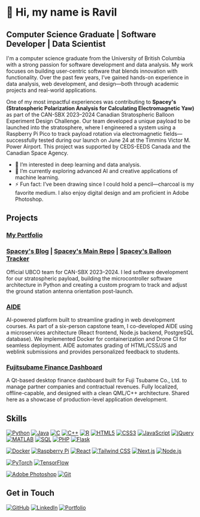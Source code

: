 # 👋 Hi, my name is Ravil

## Computer Science Graduate | Software Developer | Data Scientist
I'm a computer science graduate from the University of British Columbia with a strong passion for software development and data analysis. My work focuses on building user-centric software that blends innovation with functionality. Over the past few years, I’ve gained hands-on experience in data analysis, web development, and design—both through academic projects and real-world applications.

One of my most impactful experiences was contributing to **Spacey's (Stratospheric Polarization Analysis for Calculating Electromagnetic Yaw)** as part of the CAN-SBX 2023–2024 Canadian Stratospheric Balloon Experiment Design Challenge. Our team developed a unique payload to be launched into the stratosphere, where I engineered a system using a Raspberry Pi Pico to track payload rotation via electromagnetic fields—successfully tested during our launch on June 24 at the Timmins Victor M. Power Airport. This project was supported by CEDS-EEDS Canada and the Canadian Space Agency. 

- 👀 I’m interested in deep learning and data analysis.
- 🌱 I’m currently exploring advanced AI and creative applications of machine learning.
- ⚡ Fun fact: I’ve been drawing since I could hold a pencil—charcoal is my favorite medium. I also enjoy digital design and am proficient in Adobe Photoshop.

## Projects

### [My Portfolio](https://www.ravilb.dev/)

### [Spacey's Blog](https://spaceys.blog/) | [Spacey's Main Repo](https://github.com/R4VILKHGB/Spaceys) | [Spacey's Balloon Tracker](https://github.com/R4VILKHGB/Spaceys-balloon-tracker)
Official UBCO team for CAN-SBX 2023–2024. I led software development for our stratospheric payload, building the microcontroller software architecture in Python and creating a custom program to track and adjust the ground station antenna orientation post-launch.

### [AIDE](https://www.youtube.com/watch?v=Tc8tgeKsu0M)
AI-powered platform built to streamline grading in web development courses. As part of a six-person capstone team, I co-developed AIDE using a microservices architecture (React frontend, Node.js backend, PostgreSQL database). We implemented Docker for containerization and Drone CI for seamless deployment. AIDE automates grading of HTML/CSS/JS and weblink submissions and provides personalized feedback to students. 

### [Fujitsubame Finance Dashboard](https://github.com/R4VILKHGB/fujitsubame-finance-dashboard) 
A Qt-based desktop finance dashboard built for Fuji Tsubame Co., Ltd. to manage partner companies and contractual revenues. Fully localized, offline-capable, and designed with a clean QML/C++ architecture. Shared here as a showcase of production-level application development.
  
## Skills

<!-- Programming Languages:-->
[![Python](https://img.shields.io/badge/Python-3776AB?style=for-the-badge&logo=python&logoColor=white)](https://www.python.org/)
[![Java](https://img.shields.io/badge/Java-007396?style=for-the-badge&logo=java&logoColor=white)](https://www.java.com/)
[![C](https://img.shields.io/badge/C-A8B9CC?style=for-the-badge&logo=c&logoColor=white)](https://en.wikipedia.org/wiki/C_(programming_language))
[![C++](https://img.shields.io/badge/C++-00599C?style=for-the-badge&logo=c%2B%2B&logoColor=white)](https://en.wikipedia.org/wiki/C%2B%2B)
[![R](https://img.shields.io/badge/R-276DC3?style=for-the-badge&logo=r&logoColor=white)](https://www.r-project.org/)
[![HTML5](https://img.shields.io/badge/HTML5-E34F26?style=for-the-badge&logo=html5&logoColor=white)](https://developer.mozilla.org/en-US/docs/Web/Guide/HTML/HTML5)
[![CSS3](https://img.shields.io/badge/CSS3-1572B6?style=for-the-badge&logo=css3&logoColor=white)](https://developer.mozilla.org/en-US/docs/Web/CSS)
[![JavaScript](https://img.shields.io/badge/JavaScript-F7DF1E?style=for-the-badge&logo=javascript&logoColor=black)](https://developer.mozilla.org/en-US/docs/Web/JavaScript)
[![jQuery](https://img.shields.io/badge/jQuery-0769AD?style=for-the-badge&logo=jquery&logoColor=white)](https://jquery.com/)
[![MATLAB](https://img.shields.io/badge/MATLAB-0076A8?style=for-the-badge&logo=mathworks&logoColor=white)](https://www.mathworks.com/products/matlab.html)
[![SQL](https://img.shields.io/badge/SQL-003B57?style=for-the-badge&logo=postgresql&logoColor=white)](https://www.postgresql.org/)
[![PHP](https://img.shields.io/badge/PHP-777BB4?style=for-the-badge&logo=php&logoColor=white)](https://www.php.net/)
[![Flask](https://img.shields.io/badge/Flask-000000?style=for-the-badge&logo=flask&logoColor=white)](https://flask.palletsprojects.com/)

<!-- Technologies/ Frameworks:-->
[![Docker](https://img.shields.io/badge/Docker-2496ED?style=for-the-badge&logo=docker&logoColor=white)](https://www.docker.com/)
[![Raspberry Pi](https://img.shields.io/badge/Raspberry%20Pi-C51A4A?style=for-the-badge&logo=raspberry-pi&logoColor=white)](https://www.raspberrypi.org/)
[![React](https://img.shields.io/badge/React-61DAFB?style=for-the-badge&logo=react&logoColor=white)](https://reactjs.org/)
[![Tailwind CSS](https://img.shields.io/badge/Tailwind%20CSS-38B2AC?style=for-the-badge&logo=tailwind-css&logoColor=white)](https://tailwindcss.com/)
[![Next.js](https://img.shields.io/badge/Next.js-000000?style=for-the-badge&logo=next.js&logoColor=white)](https://nextjs.org/)
[![Node.js](https://img.shields.io/badge/Node.js-339933?style=for-the-badge&logo=nodedotjs&logoColor=white)](https://nodejs.org/)

<!-- Deep Learning Frameworks:-->
[![PyTorch](https://img.shields.io/badge/PyTorch-EE4C2C?style=for-the-badge&logo=pytorch&logoColor=white)](https://pytorch.org/)
[![TensorFlow](https://img.shields.io/badge/TensorFlow-FF6F00?style=for-the-badge&logo=tensorflow&logoColor=white)](https://www.tensorflow.org/)

<!-- Tools:-->
[![Adobe Photoshop](https://img.shields.io/badge/Adobe%20Photoshop-31A8FF?style=for-the-badge&logo=adobe-photoshop&logoColor=white)](https://www.adobe.com/products/photoshop.html)
[![Git](https://img.shields.io/badge/Git-100000?style=for-the-badge&logo=github&logoColor=white)](https://git-scm.com/)

<!-- ## GitHub Stats

![Your GitHub stats](https://github-readme-stats.vercel.app/api?username=R4VILKHGB&show_icons=true)
-->

## Get in Touch

[![GitHub](https://img.shields.io/badge/GitHub-181717?style=for-the-badge&logo=github&logoColor=white)](https://github.com/R4VILKHGB)
[![LinkedIn](https://img.shields.io/badge/LinkedIn-0077B5?style=for-the-badge&logo=linkedin&logoColor=white)](https://www.linkedin.com/in/ravil-b-689b562a8)
[![Portfolio](https://img.shields.io/badge/Portfolio-000000?style=for-the-badge&logo=vercel&logoColor=white)](https://www.ravilb.dev/)
